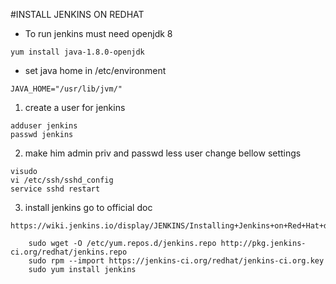 #INSTALL JENKINS ON REDHAT
* To run jenkins must need openjdk 8 
```
yum install java-1.8.0-openjdk
```
* set java home in /etc/environment
```
JAVA_HOME="/usr/lib/jvm/"
```

1) create a user for jenkins

  ```
  adduser jenkins
  passwd jenkins
  ```
2) make him admin priv and passwd less user
   change bellow settings
  ```
  visudo
  vi /etc/ssh/sshd_config
  service sshd restart
  ```  
3) install jenkins go to official doc
```
https://wiki.jenkins.io/display/JENKINS/Installing+Jenkins+on+Red+Hat+distributions
```  
```
    sudo wget -O /etc/yum.repos.d/jenkins.repo http://pkg.jenkins-ci.org/redhat/jenkins.repo
    sudo rpm --import https://jenkins-ci.org/redhat/jenkins-ci.org.key
    sudo yum install jenkins
```